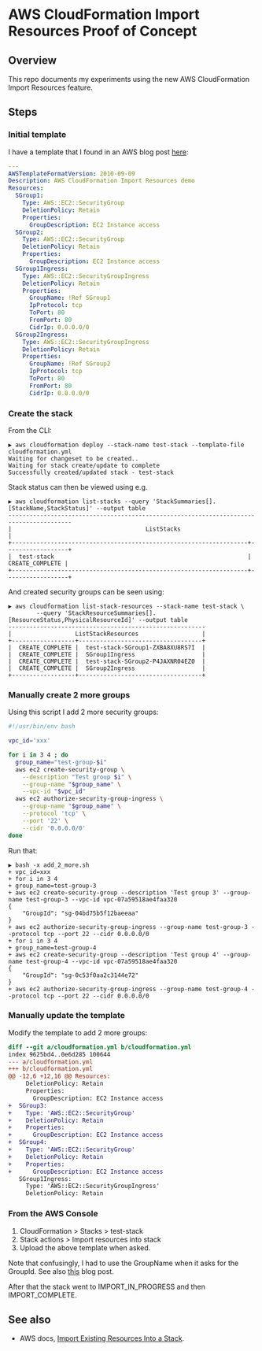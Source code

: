 # AWS CloudFormation Import Resources Proof of Concept

## Overview

This repo documents my experiments using the new AWS CloudFormation Import Resources feature.

## Steps

### Initial template

I have a template that I found in an AWS blog post [here](https://aws.amazon.com/premiumsupport/knowledge-center/delete-cf-stack-retain-resources/):

```yaml
---
AWSTemplateFormatVersion: 2010-09-09
Description: AWS CloudFormation Import Resources demo
Resources:
  SGroup1:
    Type: AWS::EC2::SecurityGroup
    DeletionPolicy: Retain
    Properties:
      GroupDescription: EC2 Instance access
  SGroup2:
    Type: AWS::EC2::SecurityGroup
    DeletionPolicy: Retain
    Properties:
      GroupDescription: EC2 Instance access
  SGroup1Ingress:
    Type: AWS::EC2::SecurityGroupIngress
    DeletionPolicy: Retain
    Properties:
      GroupName: !Ref SGroup1
      IpProtocol: tcp
      ToPort: 80
      FromPort: 80
      CidrIp: 0.0.0.0/0
  SGroup2Ingress:
    Type: AWS::EC2::SecurityGroupIngress
    DeletionPolicy: Retain
    Properties:
      GroupName: !Ref SGroup2
      IpProtocol: tcp
      ToPort: 80
      FromPort: 80
      CidrIp: 0.0.0.0/0
```

### Create the stack

From the CLI:

```text
▶ aws cloudformation deploy --stack-name test-stack --template-file cloudformation.yml                                                                       
Waiting for changeset to be created..
Waiting for stack create/update to complete
Successfully created/updated stack - test-stack
```

Stack status can then be viewed using e.g.

```text
▶ aws cloudformation list-stacks --query 'StackSummaries[].[StackName,StackStatus]' --output table 
----------------------------------------------------------------------------------------
|                                      ListStacks                                      |
+-------------------------------------------------------------------+------------------+                                                                                                
|  test-stack                                                       |  CREATE_COMPLETE |
+-------------------------------------------------------------------+------------------+                                                                                                
```

And created security groups can be seen using:

```text
▶ aws cloudformation list-stack-resources --stack-name test-stack \
		--query 'StackResourceSummaries[].[ResourceStatus,PhysicalResourceId]' --output table 
--------------------------------------------------------
|                  ListStackResources                  |
+------------------+-----------------------------------+
|  CREATE_COMPLETE |  test-stack-SGroup1-ZXBA8XU8RS7I  |
|  CREATE_COMPLETE |  SGroup1Ingress                   |
|  CREATE_COMPLETE |  test-stack-SGroup2-P4JAXNR04EZ0  |
|  CREATE_COMPLETE |  SGroup2Ingress                   |
+------------------+-----------------------------------+
```

### Manually create 2 more groups

Using this script I add 2 more security groups:

```bash
#!/usr/bin/env bash

vpc_id='xxx'

for i in 3 4 ; do
  group_name="test-group-$i"
  aws ec2 create-security-group \
    --description "Test group $i" \
    --group-name "$group_name" \
    --vpc-id "$vpc_id"
  aws ec2 authorize-security-group-ingress \
    --group-name "$group_name" \
    --protocol 'tcp' \
    --port '22' \
    --cidr '0.0.0.0/0'
done
```

Run that:

```text
▶ bash -x add_2_more.sh
+ vpc_id=xxx
+ for i in 3 4
+ group_name=test-group-3
+ aws ec2 create-security-group --description 'Test group 3' --group-name test-group-3 --vpc-id vpc-07a59518ae4faa320
{
    "GroupId": "sg-04bd75b5f12baeeaa"
}
+ aws ec2 authorize-security-group-ingress --group-name test-group-3 --protocol tcp --port 22 --cidr 0.0.0.0/0
+ for i in 3 4
+ group_name=test-group-4
+ aws ec2 create-security-group --description 'Test group 4' --group-name test-group-4 --vpc-id vpc-07a59518ae4faa320
{
    "GroupId": "sg-0c53f0aa2c3144e72"
}
+ aws ec2 authorize-security-group-ingress --group-name test-group-4 --protocol tcp --port 22 --cidr 0.0.0.0/0
```

### Manually update the template

Modify the template to add 2 more groups:

```diff
diff --git a/cloudformation.yml b/cloudformation.yml
index 9625bd4..0e6d285 100644
--- a/cloudformation.yml
+++ b/cloudformation.yml
@@ -12,6 +12,16 @@ Resources:
     DeletionPolicy: Retain
     Properties:
       GroupDescription: EC2 Instance access
+  SGroup3:
+    Type: 'AWS::EC2::SecurityGroup'
+    DeletionPolicy: Retain
+    Properties:
+      GroupDescription: EC2 Instance access
+  SGroup4:
+    Type: 'AWS::EC2::SecurityGroup'
+    DeletionPolicy: Retain
+    Properties:
+      GroupDescription: EC2 Instance access
   SGroup1Ingress:
     Type: 'AWS::EC2::SecurityGroupIngress'
     DeletionPolicy: Retain
```

### From the AWS Console

1. CloudFormation > Stacks > test-stack
1. Stack actions > Import resources into stack
1. Upload the above template when asked.

Note that confusingly, I had to use the GroupName when it asks for the GroupId. See also [this](https://drumcoder.co.uk/blog/2018/jul/24/security-group-not-found-vpc/) blog post.

After that the stack went to IMPORT_IN_PROGRESS and then IMPORT_COMPLETE.

## See also

- AWS docs, [Import Existing Resources Into a Stack](https://docs.aws.amazon.com/AWSCloudFormation/latest/UserGuide/resource-import-existing-stack.html).
